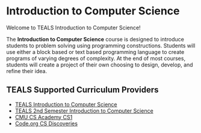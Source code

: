 # Introduction to Computer Science

Welcome to TEALS Introduction to Computer Science!

The **Introduction to Computer Science** course is designed to introduce students to problem solving using programming constructions. Students will use either a block based or text based programming language to create programs of varying degrees of complexity.  At the end of most courses, students will create a project of their own choosing to design, develop, and refine their idea.

## TEALS Supported Curriculum Providers

- [TEALS Introduction to Computer Science](https://github.com/TEALSK12/introduction-to-computer-science)
- [TEALS 2nd Semester Introduction to Computer Science](https://github.com/TEALSK12/2nd-semester-introduction-to-computer-science)
- [CMU CS Academy CS1](https://academy.cs.cmu.edu)
- [Code.org CS Discoveries](https://code.org/educate/csd#:~:text=Computer%20Science%20Discoveries%20is%20an%20introductory%20computer,science%20course%20for%206%20-%2010th%20grade%20students.)